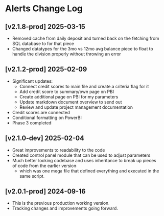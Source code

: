 Alerts Change Log
===

## [v2.1.8-prod] 2025-03-15
- Removed cache from daily deposit and turned back on the fetching from SQL database to for that piece
- Changed datatypes for the 3mo vs 12mo avg balance piece to float to handle the division properly without throwing an error

## [v2.1.2-prod] 2025-02-09
- Significant updates:
    - Connect credit scores to main file and create a criteria flag for it
    - Add credit score to summary/own page on PBI
    - Create additional page on PBI for my parameters
    - Update markdown document overview to send out
    - Review and update project management documentation
- Credit scores are connected
- Conditional formatting on PowerBI
- Phase 3 completed

## [v2.1.0-dev] 2025-02-04
- Great improvements to readability to the code
- Created control panel module that can be used to adjust parameters
- Much better looking codebase and uses inheritance to break up pieces of code from the earlier version
    - which was one mega file that defined everything and executed in the same script.

## [v2.0.1-prod] 2024-09-16
- This is the previous production working version.
- Tracking changes and improvements going forward.